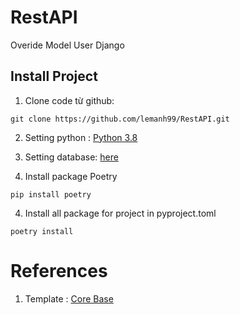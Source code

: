# RestAPI

Overide Model User Django

## Install Project

1. Clone code từ github:

```shell
git clone https://github.com/lemanh99/RestAPI.git
```

2. Setting python : [Python 3.8](https://www.python.org/downloads/release/python-380/)

3. Setting database: [here](database/myshop.sql)

4. Install package Poetry
```shell
pip install poetry
```

4. Install all package for project in pyproject.toml
```shell
poetry install
```

# References

 1. Template : [Core Base](https://www.youtube.com/watch?v=NkvvWMS220g&list=PLXukqc9t-cM9M0mpySkLwZz51AOuTQwb0&index=3&t=0s)
